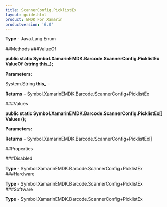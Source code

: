 ```yaml
---
title: ScannerConfig.PicklistEx
layout: guide.html
product: EMDK For Xamarin 
productversion: '6.0' 
---
```


    

**Type** - Java.Lang.Enum

##Methods
###ValueOf

**public static Symbol.XamarinEMDK.Barcode.ScannerConfig.PicklistEx ValueOf (string this_);**


        

**Parameters:**

System.String **this_**  - 
        

**Returns** - Symbol.XamarinEMDK.Barcode.ScannerConfig+PicklistEx

###Values

**public static Symbol.XamarinEMDK.Barcode.ScannerConfig.PicklistEx[] Values ();**


        

**Parameters:**

**Returns** - Symbol.XamarinEMDK.Barcode.ScannerConfig+PicklistEx[]

##Properties

###Disabled

        

**Type** - Symbol.XamarinEMDK.Barcode.ScannerConfig+PicklistEx
###Hardware

        

**Type** - Symbol.XamarinEMDK.Barcode.ScannerConfig+PicklistEx
###Software

        

**Type** - Symbol.XamarinEMDK.Barcode.ScannerConfig+PicklistEx
